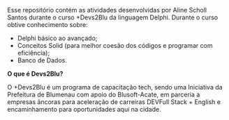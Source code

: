 Esse repositório contém as atividades desenvolvidas por Aline Scholl Santos durante 
o curso +Devs2Blu da linguagem Delphi.
Durante o curso obtive conhecimento sobre: 
- Delphi básico ao avançado;
- Conceitos Solid (para melhor coesão dos códigos e programar com eficiência);
- Banco de Dados.

**O que é Devs2Blu?**

O +Devs2Blu é um programa de capacitação tech, sendo uma Iniciativa da Prefeitura 
de Blumenau com apoio do Blusoft-Acate, em parceria a empresas âncoras para aceleração
de carreiras DEVFull Stack + English e encaminhamento para oportunidades aqui na cidade.
